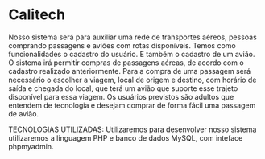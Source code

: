 # Calitech

Nosso sistema será para auxiliar uma rede de transportes aéreos, pessoas comprando passagens e aviões com rotas disponíveis. Temos como funcionalidades o cadastro do usuário. E também o cadastro de um avião. O sistema irá permitir compras de passagens aéreas, de acordo com o cadastro realizado anteriormente. Para a compra de uma passagem será necessário o escolher a viagem, local de origem e destino, com horário de saída e chegada do local, que terá um avião que suporte esse trajeto disponível para essa viagem.
Os usuários previstos são adultos que entendem de tecnologia e desejam comprar de forma fácil uma passagem de avião. 


TECNOLOGIAS UTILIZADAS: 
Utilizaremos para desenvolver nosso sistema utilizaremos a linguagem PHP e banco de dados MySQL, com inteface phpmyadmin. 
